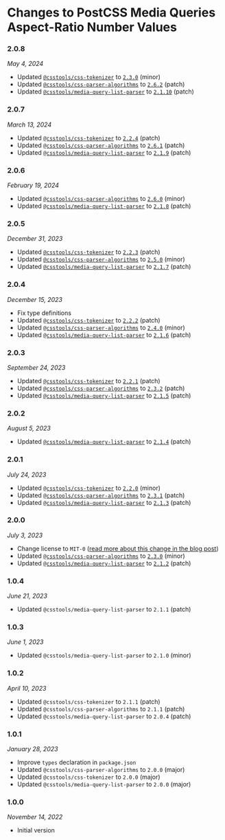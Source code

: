 # Changes to PostCSS Media Queries Aspect-Ratio Number Values

### 2.0.8

_May 4, 2024_

- Updated [`@csstools/css-tokenizer`](https://github.com/csstools/postcss-plugins/tree/main/packages/css-tokenizer) to [`2.3.0`](https://github.com/csstools/postcss-plugins/tree/main/packages/css-tokenizer/CHANGELOG.md#230) (minor)
- Updated [`@csstools/css-parser-algorithms`](https://github.com/csstools/postcss-plugins/tree/main/packages/css-parser-algorithms) to [`2.6.2`](https://github.com/csstools/postcss-plugins/tree/main/packages/css-parser-algorithms/CHANGELOG.md#262) (patch)
- Updated [`@csstools/media-query-list-parser`](https://github.com/csstools/postcss-plugins/tree/main/packages/media-query-list-parser) to [`2.1.10`](https://github.com/csstools/postcss-plugins/tree/main/packages/media-query-list-parser/CHANGELOG.md#2110) (patch)

### 2.0.7

_March 13, 2024_

- Updated [`@csstools/css-tokenizer`](https://github.com/csstools/postcss-plugins/tree/main/packages/css-tokenizer) to [`2.2.4`](https://github.com/csstools/postcss-plugins/tree/main/packages/css-tokenizer/CHANGELOG.md#224) (patch)
- Updated [`@csstools/css-parser-algorithms`](https://github.com/csstools/postcss-plugins/tree/main/packages/css-parser-algorithms) to [`2.6.1`](https://github.com/csstools/postcss-plugins/tree/main/packages/css-parser-algorithms/CHANGELOG.md#261) (patch)
- Updated [`@csstools/media-query-list-parser`](https://github.com/csstools/postcss-plugins/tree/main/packages/media-query-list-parser) to [`2.1.9`](https://github.com/csstools/postcss-plugins/tree/main/packages/media-query-list-parser/CHANGELOG.md#219) (patch)

### 2.0.6

_February 19, 2024_

- Updated [`@csstools/css-parser-algorithms`](https://github.com/csstools/postcss-plugins/tree/main/packages/css-parser-algorithms) to [`2.6.0`](https://github.com/csstools/postcss-plugins/tree/main/packages/css-parser-algorithms/CHANGELOG.md#260) (minor)
- Updated [`@csstools/media-query-list-parser`](https://github.com/csstools/postcss-plugins/tree/main/packages/media-query-list-parser) to [`2.1.8`](https://github.com/csstools/postcss-plugins/tree/main/packages/media-query-list-parser/CHANGELOG.md#218) (patch)

### 2.0.5

_December 31, 2023_

- Updated [`@csstools/css-tokenizer`](https://github.com/csstools/postcss-plugins/tree/main/packages/css-tokenizer) to [`2.2.3`](https://github.com/csstools/postcss-plugins/tree/main/packages/css-tokenizer/CHANGELOG.md#223) (patch)
- Updated [`@csstools/css-parser-algorithms`](https://github.com/csstools/postcss-plugins/tree/main/packages/css-parser-algorithms) to [`2.5.0`](https://github.com/csstools/postcss-plugins/tree/main/packages/css-parser-algorithms/CHANGELOG.md#250) (minor)
- Updated [`@csstools/media-query-list-parser`](https://github.com/csstools/postcss-plugins/tree/main/packages/media-query-list-parser) to [`2.1.7`](https://github.com/csstools/postcss-plugins/tree/main/packages/media-query-list-parser/CHANGELOG.md#217) (patch)

### 2.0.4

_December 15, 2023_

- Fix type definitions
- Updated [`@csstools/css-tokenizer`](https://github.com/csstools/postcss-plugins/tree/main/packages/css-tokenizer) to [`2.2.2`](https://github.com/csstools/postcss-plugins/tree/main/packages/css-tokenizer/CHANGELOG.md#222) (patch)
- Updated [`@csstools/css-parser-algorithms`](https://github.com/csstools/postcss-plugins/tree/main/packages/css-parser-algorithms) to [`2.4.0`](https://github.com/csstools/postcss-plugins/tree/main/packages/css-parser-algorithms/CHANGELOG.md#240) (minor)
- Updated [`@csstools/media-query-list-parser`](https://github.com/csstools/postcss-plugins/tree/main/packages/media-query-list-parser) to [`2.1.6`](https://github.com/csstools/postcss-plugins/tree/main/packages/media-query-list-parser/CHANGELOG.md#216) (patch)

### 2.0.3

_September 24, 2023_

- Updated [`@csstools/css-tokenizer`](https://github.com/csstools/postcss-plugins/tree/main/packages/css-tokenizer) to [`2.2.1`](https://github.com/csstools/postcss-plugins/tree/main/packages/css-tokenizer/CHANGELOG.md#221) (patch)
- Updated [`@csstools/css-parser-algorithms`](https://github.com/csstools/postcss-plugins/tree/main/packages/css-parser-algorithms) to [`2.3.2`](https://github.com/csstools/postcss-plugins/tree/main/packages/css-parser-algorithms/CHANGELOG.md#232) (patch)
- Updated [`@csstools/media-query-list-parser`](https://github.com/csstools/postcss-plugins/tree/main/packages/media-query-list-parser) to [`2.1.5`](https://github.com/csstools/postcss-plugins/tree/main/packages/media-query-list-parser/CHANGELOG.md#215) (patch)

### 2.0.2

_August 5, 2023_

- Updated [`@csstools/media-query-list-parser`](https://github.com/csstools/postcss-plugins/tree/main/packages/media-query-list-parser) to [`2.1.4`](https://github.com/csstools/postcss-plugins/tree/main/packages/media-query-list-parser/CHANGELOG.md#214) (patch)

### 2.0.1

_July 24, 2023_

- Updated [`@csstools/css-tokenizer`](https://github.com/csstools/postcss-plugins/tree/main/packages/css-tokenizer) to [`2.2.0`](https://github.com/csstools/postcss-plugins/tree/main/packages/css-tokenizer/CHANGELOG.md#220) (minor)
- Updated [`@csstools/css-parser-algorithms`](https://github.com/csstools/postcss-plugins/tree/main/packages/css-parser-algorithms) to [`2.3.1`](https://github.com/csstools/postcss-plugins/tree/main/packages/css-parser-algorithms/CHANGELOG.md#231) (patch)
- Updated [`@csstools/media-query-list-parser`](https://github.com/csstools/postcss-plugins/tree/main/packages/media-query-list-parser) to [`2.1.3`](https://github.com/csstools/postcss-plugins/tree/main/packages/media-query-list-parser/CHANGELOG.md#213) (patch)

### 2.0.0

_July 3, 2023_

- Change license to `MIT-0` ([read more about this change in the blog post](https://preset-env.cssdb.org/blog/license-change/))
- Updated [`@csstools/css-parser-algorithms`](https://github.com/csstools/postcss-plugins/tree/main/packages/css-parser-algorithms) to [`2.3.0`](https://github.com/csstools/postcss-plugins/tree/main/packages/css-parser-algorithms/CHANGELOG.md#230) (minor)
- Updated [`@csstools/media-query-list-parser`](https://github.com/csstools/postcss-plugins/tree/main/packages/media-query-list-parser) to [`2.1.2`](https://github.com/csstools/postcss-plugins/tree/main/packages/media-query-list-parser/CHANGELOG.md#212) (patch)

### 1.0.4

_June 21, 2023_

- Updated `@csstools/media-query-list-parser` to `2.1.1` (patch)


### 1.0.3

_June 1, 2023_

- Updated `@csstools/media-query-list-parser` to `2.1.0` (minor)


### 1.0.2

_April 10, 2023_

- Updated `@csstools/css-tokenizer` to `2.1.1` (patch)
- Updated `@csstools/css-parser-algorithms` to `2.1.1` (patch)
- Updated `@csstools/media-query-list-parser` to `2.0.4` (patch)

### 1.0.1

_January 28, 2023_

- Improve `types` declaration in `package.json`
- Updated `@csstools/css-parser-algorithms` to `2.0.0` (major)
- Updated `@csstools/css-tokenizer` to `2.0.0` (major)
- Updated `@csstools/media-query-list-parser` to `2.0.0` (major)

### 1.0.0

_November 14, 2022_

- Initial version
